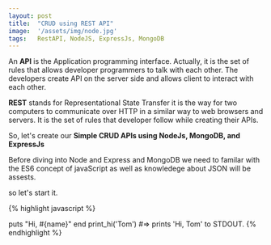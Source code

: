 ```yaml
---
layout: post
title:  "CRUD using REST API"
image:  '/assets/img/node.jpg'
tags:   RestAPI, NodeJS, ExpressJs, MongoDB
---
```


An **API** is the Application programming interface. Actually, it is the set of rules that allows developer programmers to talk with each other. The developers create API on the server side and allows client to interact with each other.

**REST** stands for Representational State Transfer it is the way for two computers to communicate over HTTP in a similar way to web browsers and servers. It is the set of rules that developer follow while creating their APIs.

So, let's create our **Simple CRUD APIs using NodeJs, MongoDB, and ExpressJs**

Before diving into Node and Express and MongoDB we need to familar with the ES6 concept of javaScript as well as knowledege about JSON will be assests.

so let's start it.

{% highlight javascript %}

  puts "Hi, #{name}"
end
print_hi('Tom')
#=> prints 'Hi, Tom' to STDOUT.
{% endhighlight %}

